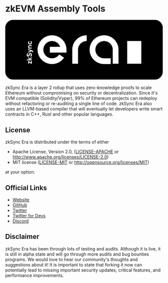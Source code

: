 # zkEVM Assembly Tools

[![Logo](eraLogo.svg)](https://zksync.io/)

zkSync Era is a layer 2 rollup that uses zero-knowledge proofs to scale Ethereum without compromising on security or
decentralization. Since it's EVM compatible (Solidity/Vyper), 99% of Ethereum projects can redeploy without refactoring
or re-auditing a single line of code. zkSync Era also uses an LLVM-based compiler that will eventually let developers
write smart contracts in C++, Rust and other popular languages.

## License

zkSync Era is distributed under the terms of either

- Apache License, Version 2.0, ([LICENSE-APACHE](LICENSE-APACHE) or <http://www.apache.org/licenses/LICENSE-2.0>)
- MIT license ([LICENSE-MIT](LICENSE-MIT) or <http://opensource.org/licenses/MIT>)

at your option.

## Official Links

- [Website](https://zksync.io/)
- [GitHub](https://github.com/matter-labs)
- [Twitter](https://twitter.com/zksync)
- [Twitter for Devs](https://twitter.com/zkSyncDevs)
- [Discord](https://discord.gg/nMaPGrDDwk)

## Disclaimer

zkSync Era has been through lots of testing and audits. Although it is live, it is still in alpha state and will go
through more audits and bug bounties programs. We would love to hear our community's thoughts and suggestions about it!
It is important to state that forking it now can potentially lead to missing important security updates, critical
features, and performance improvements.

